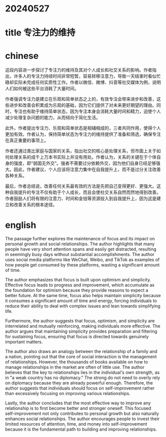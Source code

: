 
# 20240527

# title 专注力的维持

# chinese 

这段内容进一步探讨了专注力的维持及其对个人成长和社交关系的影响。作者指出，许多人的专注力持续时间非常短暂，容易转移注意力，导致一天结束时看似忙碌却实际未完成任何实质性工作。作者以微信、微博、抖音等社交媒体为例，说明人们如何被这些平台消耗了大量时间。

作者强调专注力是建立在乐观和简单状态之上的，有效专注会带来进步和改善，这些进步和改善会积累成为乐观的基础，因为它们提供了对未来更好期望的理由。同时，专注也有助于维持简单状态，因为专注本身会消耗大量时间和精力，迫使个人减少处理复杂问题的能力，从而倾向于简化生活。

此外，作者提出专注力、乐观和简单状态是相辅相成的，三者共同作用，使得个人更加有效。作者认为，保持简单状态为专注力的维持提供了准备和筛选，确保专注在真正重要的事项上。

作者还通过类比家庭与国家的关系，指出社交的核心是处理关系，但市面上关于如何处理关系的成千上万本书实际上并没有用处。作者认为，关系的关键在于个体自身的强度，即“弱国无外交”。强者不需要过分依赖外交，因为他们自身已经足够强大。因此，作者建议，个人应该将注意力集中在自我提升上，而不是过分关注改善各种关系。

最后，作者总结说，改善任何关系最有效的方法是先把自己变得更好、更强大。这种自我提升的专注不仅有助于个人成长，而且会使社交关系自然而然地得到改善。作者鼓励人们将有限的注意力、时间和金钱等资源投入到自我提升上，因为这是建立和改善关系的根本途径。

# english
The passage further explores the maintenance of focus and its impact on personal growth and social relationships. The author highlights that many people have very short attention spans and easily get distracted, resulting in seemingly busy days without substantial accomplishments. The author uses social media platforms like WeChat, Weibo, and TikTok as examples of how people get consumed by these platforms, wasting a significant amount of time.

The author emphasizes that focus is built upon optimism and simplicity. Effective focus leads to progress and improvement, which accumulate as the foundation for optimism because they provide reasons to expect a better future. At the same time, focus also helps maintain simplicity because it consumes a significant amount of time and energy, forcing individuals to reduce their ability to deal with complex issues and lean towards simplifying life.

Furthermore, the author suggests that focus, optimism, and simplicity are interrelated and mutually reinforcing, making individuals more effective. The author argues that maintaining simplicity provides preparation and filtering for sustaining focus, ensuring that focus is directed towards genuinely important matters.

The author also draws an analogy between the relationship of a family and a nation, pointing out that the core of social interaction is the management of relationships. However, the thousands of books available on how to manage relationships in the market are often of little use. The author believes that the key to relationships lies in the individual's own strength, as in "a weak country has no diplomacy." The strong do not need to overly rely on diplomacy because they are already powerful enough. Therefore, the author suggests that individuals should focus on self-improvement rather than excessively focusing on improving various relationships.

Lastly, the author concludes that the most effective way to improve any relationship is to first become better and stronger oneself. This focused self-improvement not only contributes to personal growth but also naturally enhances social relationships. The author encourages people to invest their limited resources of attention, time, and money into self-improvement because it is the fundamental path to building and improving relationships.
